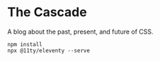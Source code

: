 # The Cascade

A blog about the past, present, and future of CSS.

```
npm install
npx @11ty/eleventy --serve
```
